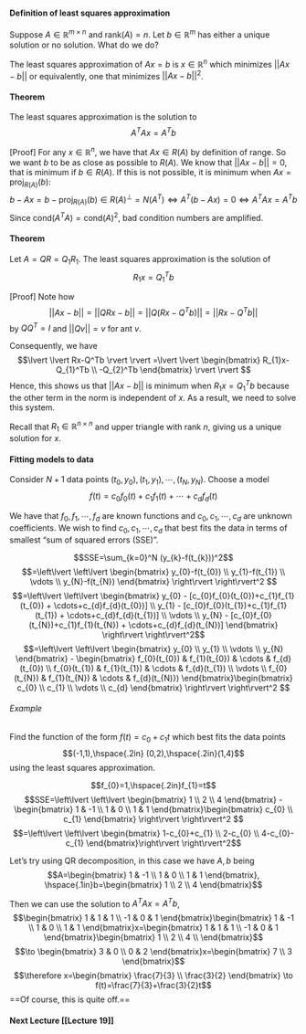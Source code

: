 
#### Definition of least squares approximation
Suppose $A \in \mathbb{R}^{m\times n}$ and $\text{rank}(A)=n$. Let $b \in \mathbb{R}^m$ has either a unique solution or no solution. What do we do?

The least squares approximation of $Ax=b$ is $x \in \mathbb{R}^n$ which minimizes $\lvert \lvert Ax-b \rvert \rvert$ or equivalently, one that minimizes $\lvert \lvert Ax-b \rvert \rvert^2$.

#### Theorem
The least squares approximation is the solution to
$$A^TAx=A^Tb$$

[Proof]
For any $x \in \mathbb{R}^n$, we have that $Ax \in R(A)$ by definition of range. So we want $b$ to be as close as possible to $R(A)$. 
We know that $\lvert \lvert Ax-b \rvert \rvert=0$, that is minimum if $b \in R(A)$. If this is not possible, it is minimum when $Ax=\text{proj}_{R(A)}(b)$:
$$b-Ax = b - \text{proj}_{R(A)}(b) \in R(A)^\perp = N(A^T) \iff A^T(b-Ax)=0 \iff A^TAx=A^Tb$$
Since $\text{cond}(A^TA)=\text{cond}(A)^2$, bad condition numbers are amplified.

#### Theorem
Let $A=QR=Q_{1}R_{1}$. The least squares approximation is the solution of 
$$R_{1}x=Q_{1}^Tb$$

[Proof]
Note how
$$\lvert \lvert Ax-b \rvert  \rvert =\lvert \lvert QRx-b \rvert  \rvert =\lvert \lvert Q(Rx-Q^Tb) \rvert  \rvert=\lvert \lvert Rx-Q^Tb \rvert  \rvert  $$
by $QQ^T=I$ and $\lvert \lvert Qv \rvert \rvert=v$ for ant $v$.

Consequently, we have
$$\lvert \lvert Rx-Q^Tb \rvert  \rvert =\lvert \lvert \begin{bmatrix}
R_{1}x-Q_{1}^Tb \\
-Q_{2}^Tb
\end{bmatrix} \rvert  \rvert $$
Hence, this shows us that $\lvert \lvert Ax-b \rvert \rvert$ is minimum when $R_{1}x=Q_{1}^Tb$ because the other term in the norm is independent of $x$. As a result, we need to solve this system. 

Recall that $R_{1}\in \mathbb{R}^{n\times n}$ and upper triangle with rank $n$, giving us a unique solution for $x$.

#### Fitting models to data
Consider $N+1$ data points $(t_{0},y_{0}),(t_{1},y_{1}),\cdots,(t_{N},y_{N})$. Choose a model
$$f(t)=c_{0}f_{0}(t)+c_{1}f_{1}(t)+\cdots+c_{d}f_{d}(t)$$

We have that $f_{0},f_{1},\cdots,f_{d}$ are known functions and $c_{0},c_{1},\cdots,c_{d}$ are unknown coefficients. We wish to find $c_{0},c_{1},\cdots,c_{d}$ that best fits the data in terms of smallest “sum of squared errors (SSE)”.

$$SSE=\sum_{k=0}^N (y_{k}-f(t_{k}))^2$$
$$=\left\lvert \left\lvert \begin{bmatrix}
y_{0}-f(t_{0}) \\
y_{1}-f(t_{1}) \\
\vdots \\
y_{N}-f(t_{N})
\end{bmatrix} \right\rvert  \right\rvert^2 $$
$$=\left\lvert \left\lvert \begin{bmatrix}
y_{0} - [c_{0}f_{0}(t_{0})+c_{1}f_{1}(t_{0}) + \cdots+c_{d}f_{d}(t_{0})] \\
y_{1} - [c_{0}f_{0}(t_{1})+c_{1}f_{1}(t_{1}) + \cdots+c_{d}f_{d}(t_{1})] \\
\vdots \\
y_{N} - [c_{0}f_{0}(t_{N})+c_{1}f_{1}(t_{N}) + \cdots+c_{d}f_{d}(t_{N})] 
\end{bmatrix} \right\rvert  \right\rvert^2$$
$$=\left\lvert \left\lvert \begin{bmatrix}
y_{0} \\
y_{1} \\
\vdots \\
y_{N}
\end{bmatrix} - \begin{bmatrix}
f_{0}(t_{0}) & f_{1}(t_{0}) & \cdots & f_{d}(t_{0}) \\
f_{0}(t_{1}) & f_{1}(t_{1}) & \cdots & f_{d}(t_{1}) \\
\vdots \\
f_{0}(t_{N}) & f_{1}(t_{N}) & \cdots & f_{d}(t_{N)})
\end{bmatrix}\begin{bmatrix}
c_{0} \\
c_{1} \\
\vdots \\
c_{d}
\end{bmatrix} \right\rvert  \right\rvert^2 $$

###### Example
Find the function of the form $f(t)=c_{0}+c_{1}t$ which best fits the data points 
$$(-1,1),\hspace{.2in} (0,2),\hspace{.2in}(1,4)$$
using the least squares approximation.

$$f_{0}=1,\hspace{.2in}f_{1}=t$$
$$SSE=\left\lvert \left\lvert \begin{bmatrix}
1 \\
2 \\
4
\end{bmatrix} - \begin{bmatrix}
1 & -1 \\
1 & 0 \\
1 & 1
\end{bmatrix}\begin{bmatrix}
c_{0} \\
c_{1}
\end{bmatrix} \right\rvert  \right\rvert^2 $$
$$=\left\lvert \left\lvert \begin{bmatrix}
1-c_{0}+c_{1} \\
2-c_{0} \\
4-c_{0}-c_{1}
\end{bmatrix}\right\rvert  \right\rvert^2$$

Let’s try using QR decomposition, in this case we have $A,b$ being
$$A=\begin{bmatrix}
1 & -1 \\
1 & 0 \\
1 & 1
\end{bmatrix}, \hspace{.1in}b=\begin{bmatrix}
1 \\
2 \\
4
\end{bmatrix}$$

Then we can use the solution to $A^TAx=A^Tb$,
$$\begin{bmatrix}
1 & 1 & 1 \\
-1 & 0 & 1
\end{bmatrix}\begin{bmatrix}
1 & -1 \\
1 & 0 \\
1 & 1
\end{bmatrix}x=\begin{bmatrix}
1 & 1 & 1 \\
-1 & 0 & 1
\end{bmatrix}\begin{bmatrix}
1 \\
2 \\
4 \\
\end{bmatrix}$$
$$\to \begin{bmatrix}
3 & 0 \\
0 & 2
\end{bmatrix}x=\begin{bmatrix}
7 \\
3
\end{bmatrix}$$
$$\therefore x=\begin{bmatrix}
\frac{7}{3} \\
\frac{3}{2}
\end{bmatrix} \to f(t)=\frac{7}{3}+\frac{3}{2}t$$
==Of course, this is quite off.==

#### Next Lecture [[Lecture 19]]

